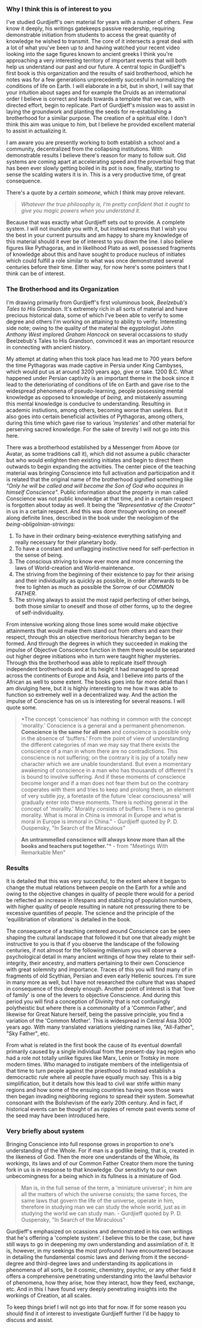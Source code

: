 ### Why I think this is of interest to you
I've studied Gurdjieff's own material for years with a number of others. Few know it deeply, his writings gatekeeps passive readership, requiring demonstrable initiation from students to access the great quantity of knowledge he wished to transmit. The core of it intersects a great deal with a lot of what you've been up to and having watched your recent video looking into the sage figures known to ancient greeks I think you're approaching a very interesting territory of important events that will both help us understand our past and our future. A central topic in Gurdjieff's first book is this organization and the results of said brotherhood, which he notes was for a few generations unprecedently succesful in normalizing the conditions of life on Earth.
I will elaborate in a bit, but in short, I will say that your intuition about sages and for example the Druids as an international order I believe is correct and leads towards a template that we can, with directed effort, begin to replicate. Part of Gurdjieff's mission was to assist in laying the groundwork and planting the seeds for re-establishing a brotherhood for a similar purpose. The creation of a spiritual elite. I don't think this aim was unique to him, but I believe he provided excellent material to assist in actualizing it.

I am aware you are presently working to both establish a school and a community, decentralized from the collapsing institutions. With demonstrable results I believe there's reason for many to follow suit. Old systems are coming apart at accelerating speed and the proverbial frog that has been ever slowly getting boiled in its pot is now, finally, starting to sense the scalding waters it is in. This is a very productive time, of great consequence.

There's a quote by a *certain someone*, which I think may prove relevant. 
> *Whatever the true philosophy is, I'm pretty confident that it ought to give you magic powers when you understand it.*

Because that was exactly what Gurdjieff sets out to provide. A complete system. I will not inundate you with it, but instead express that I wish you the best in your current pursuits and am happy to share my knowledge of this material should it ever be of interest to you down the line. I also believe figures like Pythagoras, and in likelihood Plato as well, possessed fragments of knowledge about this and have sought to produce nucleus of initiates which could fulfill a role similar to what was once demonstrated several centuries before their time. Either way, for now here's some pointers that I think can be of interest.


### The Brotherhood and its Organization

I'm drawing primarily from Gurdjieff's first voluminous book, *Beelzebub's Tales to His Grandson*. It's extremely rich in all sorts of material and have precious historical data, some of which I've been able to verify to some degree and others I'm working on attaining to ability to verify.
Interesting side note; owing to the quality of the material the egyptologist *John Anthony West* implored *Graham Hancock* on several occassions to study Beelzebub's Tales to His Grandson, convinced it was an important resource in connecting with ancient history.

My attempt at dating when this took place has lead me to 700 years before the time Pythagoras was made captive in Persia under King Cambyses, which would put us at around 3200 years ago, give or take. 1200 B.C.
What happened under Persian captivity is an important theme in the book since it lead to the deterioriating of conditions of life on Earth and gave rise to the widespread phenomena of pseudo-learning, people possessing mental knowledge as opposed to knowledge of *being*, and mistakenly assuming this mental knowledge is conducive to understanding. Resulting in academic instiutions, among others, becoming worse than useless. But it also goes into certain beneficial activities of Pythagoras, among others, during this time which gave rise to various *'mysteries'* and other material for perserving sacred knowledge. For the sake of brevity I will not go into this here.

There was a brotherhood established by a Messenger from Above (or Avatar, as some traditions call it), which did not assume a public character but who would enlighten then existing initiates and begin to direct them outwards to begin expanding the activities. The center piece of the teaching material was bringing Conscience into full activation and participation and it is related that the original name of the brotherhood signified something like *"Only he will be called and will become the Son of God who acquires in himself Conscience"*.
Public information about the property in man called Conscience was not public knowledge at that time, and in a certain respect is forgotten about today as well. It being the *"Representative of the Creator"* in us in a certain respect. And this was done through working on oneself along definite lines, described in the book under the neologism of the *being-obligolnian-strivings:*
1. To have in their ordinary being-existence everything satisfying and really necessary for their planetary body.  
2. To have a constant and unflagging instinctive need for self-perfection in the sense of being.  
3. The conscious striving to know ever more and more concerning the laws of World-creation and World-maintenance.
4. The striving from the beginning of their existence to pay for their arising and their individuality as quickly as possible, in order afterwards to be free to lighten as much as possible the Sorrow of our *COMMON FATHER*.  
5. The striving always to assist the most rapid perfecting of other beings, both those similar to oneself and those of other forms, up to the degree of self-individuality.

From intensive working along those lines some would make objective attainments that would make them stand out from others and earn their respect, through this an objective meritorious hierarchy began to be formed. And through the degrees in which they succeeded in making the impulse of Objective Conscience function in them there would be separated out higher degree initiations who in turn were taught higher mysteries.
Through this the brotherhood was able to replicate itself through independent brotherhoods and at its height it had managed to spread across the continents of Europe and Asia, and I believe into parts of the African as well to some extent. The books goes into far more detail than I am divulging here, but it is highly interesting to me how it was able to function so extremely well in a decentralized way. And the action the impulse of Conscience has on us is interesting for several reasons. I will quote some.

> *The concept 'conscience' has nothing in common with the concept 'morality.' Conscience is a general and a permanent phenomenon. **Conscience is the same for all men** and conscience is possible only in the absence of 'buffers.' From the point of view of understanding the different categories of man we may say that there exists the conscience of a man in whom there are no contradictions. This conscience is not suffering; on the contrary it is joy of a totally new character which we are unable tounderstand. But even a momentary awakening of conscience in a man who has thousands of different I's is bound to involve suffering. And if these moments of conscience become longer and if a man does not fear them but on the contrary cooperates with them and tries to keep and prolong them, an element of very subtle joy, a foretaste of the future 'clear consciousness' will gradually enter into these moments. There is nothing general in the concept of 'morality.' Morality consists of buffers. There is no general morality. What is moral in China is immoral in Europe and what is moral in Europe is immoral in China." - Gurdjieff quoted by P. D. Ouspensky, "In Search of the Miraculous"

> **An untrammelled conscience will always know more than all the books and teachers put together.**"* - from "Meetings With Remarkable Men"

### Results
It is detailed that this was very succesful, to the extent where it began to change the mutual relations between people on the Earth for a while and owing to the objective changes in quality of people there would for a period be reflected an increase in lifespans and stabilizing of population numbers, with higher quality of people resulting in nature not pressuring there to be excessive quantities of people. The science and the principle of the 'equilibriation of vibrations' is detailed in the book.

The consequence of a teaching centered around Conscience can be seen shaping the cultural landscape that followed it but one that already might be instructive to you is that if you observe the landscape of the following centuries, if not almost for the following millenium you will observe a psychological detail in many ancient writings of how they relate to their self-integrity, their ancestry, and matters pertaining to their own Conscience with great solemnity and importance. Traces of this you will find many of in fragments of old Scythian, Persian and even early Hellenic sources. I'm sure in many more as well, but I have not researched the culture that was shaped in consequence of this deeply enough.
Another point of interest is that 'love of family' is one of the levers to objective Conscience. And during this period you will find a conception of Divinity that is not confusingly polytheistic but where there is a commonality of a 'Common Father', and likewise for Great Nature herself, being the passive principle, you find a variation of the 'Common Mother'. This is widespread in Central Asia 3000 years ago. With many translated variations yielding names like, "All-Father", "Sky Father", etc.

From what is related in the first book the cause of its eventual downfall primarily caused by a single individual from the present-day Iraq region who had a role not totally unlike figures like Marx, Lenin or Trotsky in more modern times. Who managed to instigate members of the intelligentsia of that time to turn people against the priesthood to instead establish a democractic rule where all people have equally much say. This is a big simplification, but it details how this lead to civil war strife within many regions and how some of the ensuing countries having won those wars then began invading neighboring regions to spread their system. Somewhat consonant with the Bolshevism of the early 20th century. And in fact, if historical events can be thought of as ripples of remote past events some of the seed may have been introduced here.


### Very briefly about system
Bringing Conscience into full response grows in proportion to one's understanding of the Whole. For if man is a godlike being, that is, created in the likeness of God. Then the more one understands of the Whole, its workings, its laws and of our Common Father Creator them more the tuning fork in us is in response to that knowledge. Our sensitivty to our own unbecomingness for a being which in its fullness is a miniature of God.

> Man is, in the full sense of the term, a 'miniature universe'; in him are all the matters of which the universe consists; the same forces, the same laws that govern the life of the universe, operate in him, therefore in studying man we can study the whole world, just as in studying the world we can study man. - Gurdjieff quoted by P. D. Ouspensky, "In Search of the Miraculous"

Gurdjieff's emphasized on ocassions and demonstrated in his own writings that he's offering a 'complete system'. I believe this to be the case, but have still ways to go in deepening my own understanding and assimilation of it. It is, however, in my seekings the most profound I have encountered because in detailing the fundamental cosmic laws and deriving from it the second-degree and third-degree laws and understanding its applications in phenomena of all sorts, be it cosmic, chemistry, psychic, or any other field it offers a comprehensive penetrating understanding into the lawful behavior of phenomena, how they arise, how they interact, how they feed, exchange, etc. And in this I have found very deeply penetrating insights into the workings of Creation, at all scales.

To keep things brief I will not go into that for now. If for some reason you should find it of interest to investigate Gurdjieff further I'd be happy to discuss and assist.
